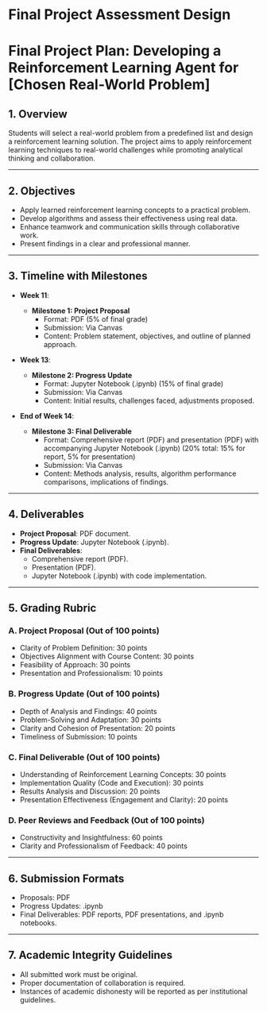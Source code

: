 Final Project Assessment Design
===============================

# Final Project Plan: Developing a Reinforcement Learning Agent for [Chosen Real-World Problem]

## 1. Overview
Students will select a real-world problem from a predefined list and design a reinforcement learning solution. The project aims to apply reinforcement learning techniques to real-world challenges while promoting analytical thinking and collaboration.

---

## 2. Objectives
- Apply learned reinforcement learning concepts to a practical problem.
- Develop algorithms and assess their effectiveness using real data.
- Enhance teamwork and communication skills through collaborative work.
- Present findings in a clear and professional manner.

---

## 3. Timeline with Milestones
- **Week 11**: 
  - **Milestone 1: Project Proposal**
    - Format: PDF (5% of final grade)
    - Submission: Via Canvas
    - Content: Problem statement, objectives, and outline of planned approach.

- **Week 13**: 
  - **Milestone 2: Progress Update**
    - Format: Jupyter Notebook (.ipynb) (15% of final grade)
    - Submission: Via Canvas
    - Content: Initial results, challenges faced, adjustments proposed.

- **End of Week 14**: 
  - **Milestone 3: Final Deliverable**
    - Format: Comprehensive report (PDF) and presentation (PDF) with accompanying Jupyter Notebook (.ipynb) (20% total: 15% for report, 5% for presentation)
    - Submission: Via Canvas
    - Content: Methods analysis, results, algorithm performance comparisons, implications of findings.

---

## 4. Deliverables
- **Project Proposal**: PDF document.
- **Progress Update**: Jupyter Notebook (.ipynb).
- **Final Deliverables**: 
  - Comprehensive report (PDF).
  - Presentation (PDF).
  - Jupyter Notebook (.ipynb) with code implementation.

---

## 5. Grading Rubric
### A. Project Proposal (Out of 100 points)
- Clarity of Problem Definition: 30 points
- Objectives Alignment with Course Content: 30 points
- Feasibility of Approach: 30 points
- Presentation and Professionalism: 10 points

### B. Progress Update (Out of 100 points)
- Depth of Analysis and Findings: 40 points
- Problem-Solving and Adaptation: 30 points
- Clarity and Cohesion of Presentation: 20 points
- Timeliness of Submission: 10 points

### C. Final Deliverable (Out of 100 points)
- Understanding of Reinforcement Learning Concepts: 30 points
- Implementation Quality (Code and Execution): 30 points
- Results Analysis and Discussion: 20 points
- Presentation Effectiveness (Engagement and Clarity): 20 points

### D. Peer Reviews and Feedback (Out of 100 points)
- Constructivity and Insightfulness: 60 points
- Clarity and Professionalism of Feedback: 40 points

---

## 6. Submission Formats
- Proposals: PDF
- Progress Updates: .ipynb
- Final Deliverables: PDF reports, PDF presentations, and .ipynb notebooks.

---

## 7. Academic Integrity Guidelines
- All submitted work must be original.
- Proper documentation of collaboration is required.
- Instances of academic dishonesty will be reported as per institutional guidelines.